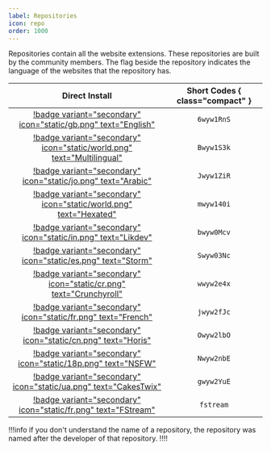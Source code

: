 ```yaml
---
label: Repositories
icon: repo
order: 1000
---
```


Repositories contain all the website extensions. These repositories are built by the community members. The flag beside the repository indicates the language of the websites that the repository has.

Direct Install | Short Codes { class="compact" }
:---: | :---:
[!badge variant="secondary" icon="static/gb.png" text="English"](https://cutt.ly/6wyw1RnS) | `6wyw1RnS`
[!badge variant="secondary" icon="static/world.png" text="Multilingual"](https://cutt.ly/Bwyw1S3k) | `Bwyw1S3k`
[!badge variant="secondary" icon="static/jo.png" text="Arabic"](https://cutt.ly/Jwyw1ZiR) | `Jwyw1ZiR`
[!badge variant="secondary" icon="static/world.png" text="Hexated"](https://cutt.ly/mwyw140i) | `mwyw140i`
[!badge variant="secondary" icon="static/in.png" text="Likdev"](https://cutt.ly/bwyw0Mcv) | `bwyw0Mcv`
[!badge variant="secondary" icon="static/es.png" text="Storm"](https://cutt.ly/Swyw03Nc) | `Swyw03Nc`
[!badge variant="secondary" icon="static/cr.png" text="Crunchyroll"](https://cutt.ly/wwyw2e4x) | `wwyw2e4x`
[!badge variant="secondary" icon="static/fr.png" text="French"](https://cutt.ly/jwyw2fJc) | `jwyw2fJc`
[!badge variant="secondary" icon="static/cn.png" text="Horis"](https://cutt.ly/Owyw2lbO) | `Owyw2lbO`
[!badge variant="secondary" icon="static/18p.png" text="NSFW"](https://cutt.ly/Nwyw2nbE) | `Nwyw2nbE`
[!badge variant="secondary" icon="static/ua.png" text="CakesTwix"](https://cutt.ly/gwyw2YuE) | `gwyw2YuE`
[!badge variant="secondary" icon="static/fr.png" text="FStream"](https://cutt.ly/fstream) | `fstream`

!!!info
if you don't understand the name of a repository, the repository was named after the developer of that repository.
!!!!
